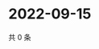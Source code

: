 # 2022-09-15

共 0 条

<!-- BEGIN WEIBO -->
<!-- 最后更新时间 Thu Sep 15 2022 03:16:06 GMT+0800 (China Standard Time) -->

<!-- END WEIBO -->
